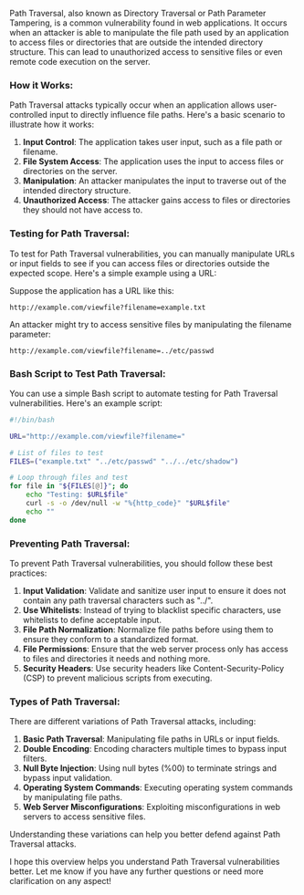 Path Traversal, also known as Directory Traversal or Path Parameter Tampering, is a common vulnerability found in web applications. It occurs when an attacker is able to manipulate the file path used by an application to access files or directories that are outside the intended directory structure. This can lead to unauthorized access to sensitive files or even remote code execution on the server.

### How it Works:

Path Traversal attacks typically occur when an application allows user-controlled input to directly influence file paths. Here's a basic scenario to illustrate how it works:

1. **Input Control**: The application takes user input, such as a file path or filename.
2. **File System Access**: The application uses the input to access files or directories on the server.
3. **Manipulation**: An attacker manipulates the input to traverse out of the intended directory structure.
4. **Unauthorized Access**: The attacker gains access to files or directories they should not have access to.

### Testing for Path Traversal:

To test for Path Traversal vulnerabilities, you can manually manipulate URLs or input fields to see if you can access files or directories outside the expected scope. Here's a simple example using a URL:

Suppose the application has a URL like this:
```
http://example.com/viewfile?filename=example.txt
```

An attacker might try to access sensitive files by manipulating the filename parameter:
```
http://example.com/viewfile?filename=../etc/passwd
```

### Bash Script to Test Path Traversal:

You can use a simple Bash script to automate testing for Path Traversal vulnerabilities. Here's an example script:

```bash
#!/bin/bash

URL="http://example.com/viewfile?filename="

# List of files to test
FILES=("example.txt" "../etc/passwd" "../../etc/shadow")

# Loop through files and test
for file in "${FILES[@]}"; do
    echo "Testing: $URL$file"
    curl -s -o /dev/null -w "%{http_code}" "$URL$file"
    echo ""
done
```

### Preventing Path Traversal:

To prevent Path Traversal vulnerabilities, you should follow these best practices:

1. **Input Validation**: Validate and sanitize user input to ensure it does not contain any path traversal characters such as "../".
2. **Use Whitelists**: Instead of trying to blacklist specific characters, use whitelists to define acceptable input.
3. **File Path Normalization**: Normalize file paths before using them to ensure they conform to a standardized format.
4. **File Permissions**: Ensure that the web server process only has access to files and directories it needs and nothing more.
5. **Security Headers**: Use security headers like Content-Security-Policy (CSP) to prevent malicious scripts from executing.

### Types of Path Traversal:

There are different variations of Path Traversal attacks, including:

1. **Basic Path Traversal**: Manipulating file paths in URLs or input fields.
2. **Double Encoding**: Encoding characters multiple times to bypass input filters.
3. **Null Byte Injection**: Using null bytes (%00) to terminate strings and bypass input validation.
4. **Operating System Commands**: Executing operating system commands by manipulating file paths.
5. **Web Server Misconfigurations**: Exploiting misconfigurations in web servers to access sensitive files.

Understanding these variations can help you better defend against Path Traversal attacks.

I hope this overview helps you understand Path Traversal vulnerabilities better. Let me know if you have any further questions or need more clarification on any aspect!
